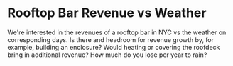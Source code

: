 Rooftop Bar Revenue vs Weather
================

We're interested in the revenues of a rooftop bar in NYC vs the weather on corresponding days. Is there and headroom for revenue growth by, for example, building an enclosure? Would heating or covering the roofdeck bring in additional revenue? How much do you lose per year to rain?
